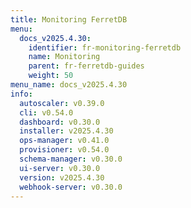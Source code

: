 ```yaml
---
title: Monitoring FerretDB
menu:
  docs_v2025.4.30:
    identifier: fr-monitoring-ferretdb
    name: Monitoring
    parent: fr-ferretdb-guides
    weight: 50
menu_name: docs_v2025.4.30
info:
  autoscaler: v0.39.0
  cli: v0.54.0
  dashboard: v0.30.0
  installer: v2025.4.30
  ops-manager: v0.41.0
  provisioner: v0.54.0
  schema-manager: v0.30.0
  ui-server: v0.30.0
  version: v2025.4.30
  webhook-server: v0.30.0
---
```


